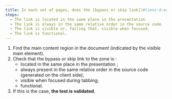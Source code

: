 ```yaml
---
title: In each set of pages, does the [bypass or skip link](#liens-d-evitement-ou-d-acces-rapide) to the [main content region](#zone-de-contenu-principal) meet these conditions (excluding special cases)?
steps:
  - The link is located in the same place in the presentation.
  - The link is always in the same relative order in the source code.
  - The link is visible or, failing that, visible when focused.
  - The link is functional.
---
```


1. Find the main content region in the document (indicated by the visible main element).
2. Check that the bypass or skip link to the zone is :
   - located in the same place in the presentation ;
   - always present in the same relative order in the source code (generated on the client side);
   - visible when focused during tabbing;
   - functional.
3. If this is the case, **the test is validated**.